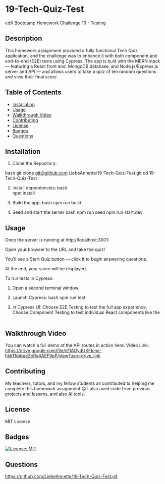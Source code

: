 # 19-Tech-Quiz-Test

edX Bootcamp Homework Challenge 19 - Testing

## Description

This homework assignment provided a fully functional Tech Quiz application, and the challenge was to enhance it with both component and end-to-end (E2E) tests using Cypress. The app is built with the MERN stack — featuring a React front end, MongoDB database, and Node.js/Express.js server and API — and allows users to take a quiz of ten random questions and view their final score.

## Table of Contents

- [Installation](#installation)
- [Usage](#usage)
- [Walkthrough Video](#walkthrough-video)
- [Contributing](#contributing)
- [License](#license)
- [Badges](#badges)
- [Questions](#questions)

## Installation

1. Clone the Repository:

bash
git clone git@github.com:LiebeAnnette/19-Tech-Quiz-Test.git
cd 19-Tech-Quiz-Test

2. Install dependencies:
   bash  
   npm install

3. Build the app:
   bash
   npm run build

4. Seed and start the server
   bash
   npm run seed
   npm run start:dev

## Usage

Once the server is running at http://localhost:3001:

Open your browser to the URL and take the quiz!

You'll see a Start Quiz button — click it to begin answering questions.

At the end, your score will be displayed.

To run tests in Cypress:

1. Open a second terminal window.

2. Launch Cypress:
   bash
   npm run test

3. In Cypress UI:
   Choose E2E Testing to test the full app experience.
   Choose Component Testing to test individual React components like the <Quiz />.

## Walkthrough Video

You can watch a full demo of the API routes in action here:
Video Link:
https://drive.google.com/file/d/1AOydUKFIcna-hkkTkbbueZoRs4AEF9pP/view?usp=drive_link

## Contributing

My teachers, tutors, and my fellow students all contributed to helping me complete this homework assignment 😊
I also used code from previous projects and lessons, and also AI tools.

## License

MIT License

## Badges

[![License: MIT](https://img.shields.io/badge/License-MIT-yellow.svg)](https://opensource.org/licenses/MIT)

## Questions

https://github.com/LiebeAnnette/19-Tech-Quiz-Test.git
